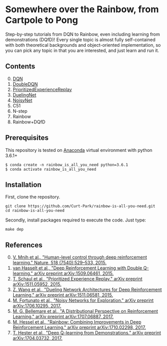 # Somewhere over the Rainbow, from Cartpole to Pong

Step-by-step tutorials from DQN to Rainbow, even including learning from demonstrations (DQfD)!
Every single topic is almost fully self-contained with both theoretical backgrounds and object-oriented implementation, so you can pick any topic in that you are interested, and just learn and run it.

## Contents

00. [DQN](https://nbviewer.jupyter.org/github/Curt-Park/2nd_dlcat_rainbow/blob/master/01.dqn.ipynb)
01. [DoubleDQN](https://nbviewer.jupyter.org/github/Curt-Park/2nd_dlcat_rainbow/blob/master/02.double_q.ipynb)
02. [PrioritizedExperienceReplay](https://nbviewer.jupyter.org/github/Curt-Park/2nd_dlcat_rainbow/blob/master/03.per.ipynb)
03. [DuelingNet](https://nbviewer.jupyter.org/github/Curt-Park/2nd_dlcat_rainbow/blob/master/04.dueling.ipynb)
04. [NoisyNet](https://nbviewer.jupyter.org/github/Curt-Park/2nd_dlcat_rainbow/blob/master/05.noisy_net.ipynb)
05. C51
06. N-step
07. Rainbow
08. Rainbow+DQfD

## Prerequisites
This repository is tested on [Anaconda](https://www.anaconda.com/distribution/) virtual environment with python 3.6.1+
```
$ conda create -n rainbow_is_all_you_need python=3.6.1
$ conda activate rainbow_is_all_you_need
```

## Installation
First, clone the repository.
```
git clone https://github.com/Curt-Park/rainbow-is-all-you-need.git
cd rainbow-is-all-you-need
```

Secondly, install packages required to execute the code. Just type:
```
make dep
```

## References

00. [V. Mnih et al., "Human-level control through deep reinforcement learning." Nature, 518
(7540):529–533, 2015.](https://storage.googleapis.com/deepmind-media/dqn/DQNNaturePaper.pdf)
01. [van Hasselt et al., "Deep Reinforcement Learning with Double Q-learning." arXiv preprint arXiv:1509.06461, 2015.](https://arxiv.org/pdf/1509.06461.pdf)
02. [T. Schaul et al., "Prioritized Experience Replay." arXiv preprint arXiv:1511.05952, 2015.](https://arxiv.org/pdf/1511.05952.pdf)
03. [Z. Wang et al., "Dueling Network Architectures for Deep Reinforcement Learning." arXiv preprint arXiv:1511.06581, 2015.](https://arxiv.org/pdf/1511.06581.pdf)
04. [M. Fortunato et al., "Noisy Networks for Exploration." arXiv preprint arXiv:1706.10295, 2017.](https://arxiv.org/pdf/1706.10295.pdf)
05. [M. G. Bellemare et al., "A Distributional Perspective on Reinforcement Learning." arXiv preprint arXiv:1707.06887, 2017.](https://arxiv.org/pdf/1707.06887.pdf)
06. [M. Hessel et al., "Rainbow: Combining Improvements in Deep Reinforcement Learning." arXiv preprint arXiv:1710.02298, 2017.](https://arxiv.org/pdf/1710.02298.pdf)
07. [T. Hester et al., "Deep Q-learning from Demonstrations." arXiv preprint arXiv:1704.03732, 2017.](https://arxiv.org/pdf/1704.03732.pdf)
